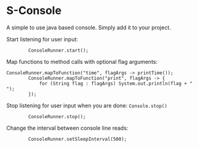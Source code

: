 # S-Console
A simple to use java based console. Simply add it to your project.

Start listening for user input:


```
        ConsoleRunner.start();
```

Map functions to method calls with optional flag arguments:

```
ConsoleRunner.mapToFunction("time", flagArgs -> printTime());
        ConsoleRunner.mapToFunction("print", flagArgs -> {
            for (String flag : flagArgs) System.out.println(flag + " ");
        });
```

Stop listening for user input when you are done: `Console.stop()`

```
        ConsoleRunner.stop();
```

Change the interval between console line reads:

```
        ConsoleRunner.setSleepInterval(500);
```
